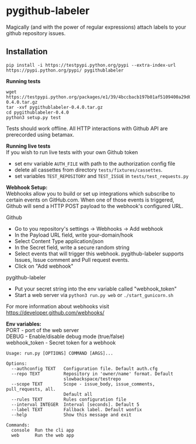 # pygithub-labeler
Magically (and with the power of regular expressions) attach labels to your github repository issues.

## Installation
`pip install -i https://testpypi.python.org/pypi --extra-index-url https://pypi.python.org/pypi/ pygithublabeler`

**Running tests**
```
wget https://testpypi.python.org/packages/e1/39/4bccbacb197b01af5109400a29d0ec2fecb16c689a8da8ecfdc58fb652cd/pygithublabeler-0.4.0.tar.gz
tar -xvf pygithublabeler-0.4.0.tar.gz
cd pygithublabeler-0.4.0
python3 setup.py test
```
Tests should work offline. All HTTP interactions with Github API are prerecorded using betamax.
  
**Running live tests**  
If you wish to run live tests with your own Github token
- set env variable `AUTH_FILE` with path to the authorization config file
- delete all cassettes from directory `tests/fixtures/cassettes`.
- set variables `TEST_REPOSITORY` and `TEST_ISSUE` in `tests/test_requests.py` 


**Webhook Setup:**  
Webhooks allow you to build or set up integrations which subscribe to certain events on GitHub.com. When one of those events is triggered, Github will send a HTTP POST payload to the webhook's configured URL.

Github
- Go to you repository's settings -> Webhooks -> Add webhook  
- In the Payload URL field, write your-domain/hook
- Select Content Type application/json
- In the Secret field, write a secure random string
- Select events that will trigger this webhook. pygithub-labeler supports Issues, Issue comment and Pull request events.
- Click on "Add webhook"

pygithub-labeler
- Put your secret string into the env variable called "webhook_token"
- Start a web server via `python3 run.py web` or `./start_gunicorn.sh` 
  
For more information about webhooks visit <a href="https://developer.github.com/webhooks/">https://developer.github.com/webhooks/</a><br>

**Env variables:**  
PORT - port of the web server  
DEBUG - Enable/disable debug mode (true/false)  
webhook_token - Secret token for a webhook

```
Usage: run.py [OPTIONS] COMMAND [ARGS]...

Options:
  --authconfig TEXT   Configuration file. Default auth.cfg
  --repo TEXT         Repository in 'owner/name' format. Default
                      slowbackspace/testrepo
  --scope TEXT        Scope - issue_body, issue_comments, pull_requests, all.
                      Default all
  --rules TEXT        Rules configuration file
  --interval INTEGER  Interval [seconds]. Default 5
  --label TEXT        Fallback label. Default wonfix
  --help              Show this message and exit

Commands:
  console  Run the cli app
  web      Run the web app
```
